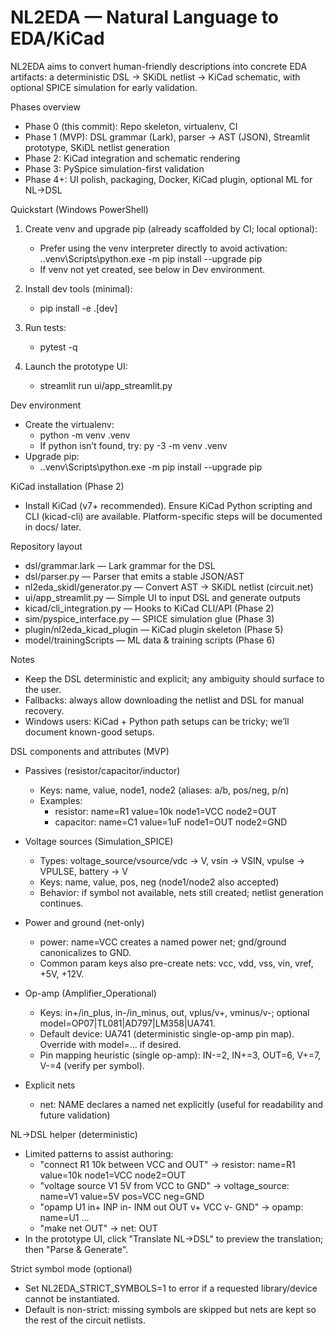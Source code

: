 # NL2EDA — Natural Language to EDA/KiCad

NL2EDA aims to convert human-friendly descriptions into concrete EDA artifacts: a deterministic DSL → SKiDL netlist → KiCad schematic, with optional SPICE simulation for early validation.

Phases overview
- Phase 0 (this commit): Repo skeleton, virtualenv, CI
- Phase 1 (MVP): DSL grammar (Lark), parser → AST (JSON), Streamlit prototype, SKiDL netlist generation
- Phase 2: KiCad integration and schematic rendering
- Phase 3: PySpice simulation-first validation
- Phase 4+: UI polish, packaging, Docker, KiCad plugin, optional ML for NL→DSL

Quickstart (Windows PowerShell)
1) Create venv and upgrade pip (already scaffolded by CI; local optional):
   - Prefer using the venv interpreter directly to avoid activation:
     .\.venv\Scripts\python.exe -m pip install --upgrade pip
   - If venv not yet created, see below in Dev environment.

2) Install dev tools (minimal):
   - pip install -e .[dev]

3) Run tests:
   - pytest -q

4) Launch the prototype UI:
   - streamlit run ui/app_streamlit.py

Dev environment
- Create the virtualenv:
  - python -m venv .venv
  - If python isn’t found, try: py -3 -m venv .venv
- Upgrade pip:
  - .\.venv\Scripts\python.exe -m pip install --upgrade pip

KiCad installation (Phase 2)
- Install KiCad (v7+ recommended). Ensure KiCad Python scripting and CLI (kicad-cli) are available. Platform-specific steps will be documented in docs/ later.

Repository layout
- dsl/grammar.lark — Lark grammar for the DSL
- dsl/parser.py — Parser that emits a stable JSON/AST
- nl2eda_skidl/generator.py — Convert AST → SKiDL netlist (circuit.net)
- ui/app_streamlit.py — Simple UI to input DSL and generate outputs
- kicad/cli_integration.py — Hooks to KiCad CLI/API (Phase 2)
- sim/pyspice_interface.py — SPICE simulation glue (Phase 3)
- plugin/nl2eda_kicad_plugin — KiCad plugin skeleton (Phase 5)
- model/trainingScripts — ML data & training scripts (Phase 6)

Notes
- Keep the DSL deterministic and explicit; any ambiguity should surface to the user.
- Fallbacks: always allow downloading the netlist and DSL for manual recovery.
- Windows users: KiCad + Python path setups can be tricky; we’ll document known-good setups.

DSL components and attributes (MVP)
- Passives (resistor/capacitor/inductor)
  - Keys: name, value, node1, node2 (aliases: a/b, pos/neg, p/n)
  - Examples:
    - resistor: name=R1 value=10k node1=VCC node2=OUT
    - capacitor: name=C1 value=1uF node1=OUT node2=GND

- Voltage sources (Simulation_SPICE)
  - Types: voltage_source/vsource/vdc → V, vsin → VSIN, vpulse → VPULSE, battery → V
  - Keys: name, value, pos, neg (node1/node2 also accepted)
  - Behavior: if symbol not available, nets still created; netlist generation continues.

- Power and ground (net-only)
  - power: name=VCC creates a named power net; gnd/ground canonicalizes to GND.
  - Common param keys also pre-create nets: vcc, vdd, vss, vin, vref, +5V, +12V.

- Op-amp (Amplifier_Operational)
  - Keys: in+/in_plus, in-/in_minus, out, vplus/v+, vminus/v-; optional model=OP07|TL081|AD797|LM358|UA741.
  - Default device: UA741 (deterministic single-op-amp pin map). Override with model=... if desired.
  - Pin mapping heuristic (single op-amp): IN-=2, IN+=3, OUT=6, V+=7, V-=4 (verify per symbol).

- Explicit nets
  - net: NAME declares a named net explicitly (useful for readability and future validation)

NL→DSL helper (deterministic)
- Limited patterns to assist authoring:
  - "connect R1 10k between VCC and OUT" → resistor: name=R1 value=10k node1=VCC node2=OUT
  - "voltage source V1 5V from VCC to GND" → voltage_source: name=V1 value=5V pos=VCC neg=GND
  - "opamp U1 in+ INP in- INM out OUT v+ VCC v- GND" → opamp: name=U1 ...
  - "make net OUT" → net: OUT
- In the prototype UI, click "Translate NL→DSL" to preview the translation; then "Parse & Generate".

Strict symbol mode (optional)
- Set NL2EDA_STRICT_SYMBOLS=1 to error if a requested library/device cannot be instantiated.
- Default is non-strict: missing symbols are skipped but nets are kept so the rest of the circuit netlists.

